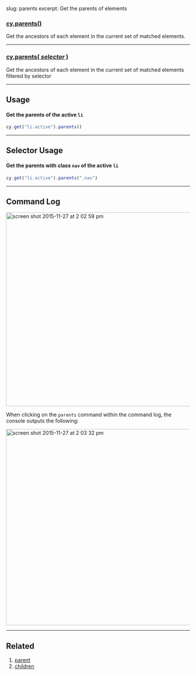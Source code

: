 slug: parents
excerpt: Get the parents of elements

### [cy.parents()](#usage)

Get the ancestors of each element in the current set of matched elements.

***

### [cy.parents( *selector* )](#selector-usage)

Get the ancestors of each element in the current set of matched elements filtered by selector

***

## Usage

#### Get the parents of the active `li`

```javascript
cy.get("li.active").parents()
```

***

## Selector Usage

#### Get the parents with class `nav` of the active `li`

```javascript
cy.get("li.active").parents(".nav")
```

***

## Command Log

<img width="531" alt="screen shot 2015-11-27 at 2 02 59 pm" src="https://cloud.githubusercontent.com/assets/1271364/11447168/be286244-950f-11e5-82e8-9a2a6d1d08e8.png">

When clicking on the `parents` command within the command log, the console outputs the following:

<img width="537" alt="screen shot 2015-11-27 at 2 03 32 pm" src="https://cloud.githubusercontent.com/assets/1271364/11447171/c1ba5ef8-950f-11e5-9f2d-7fbd0b142649.png">

***

## Related
1. [parent](http://on.cypress.io/api/parent)
2. [children](http://on.cypress.io/api/children)